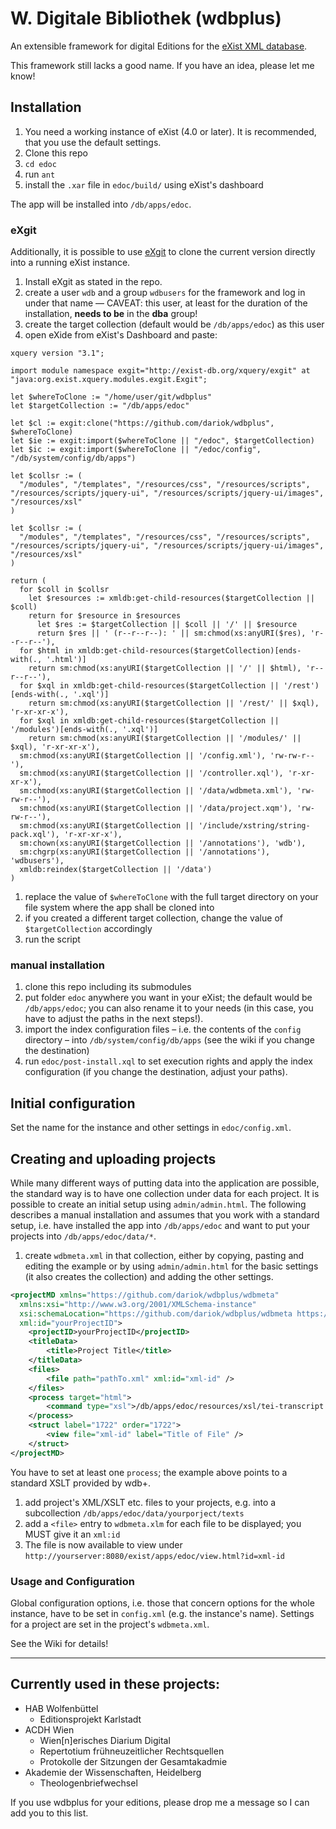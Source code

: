 # W. Digitale Bibliothek (wdbplus)

An extensible framework for digital Editions for the [eXist XML database](https://github.com/eXist-db).

This framework still lacks a good name. If you have an idea, please let me know!

## Installation
1. You need a working instance of eXist (4.0 or later). It is recommended, that you use the default settings.
1. Clone this repo
1. `cd edoc`
1. run `ant`
1. install the `.xar` file in `edoc/build/` using eXist's dashboard

The app will be installed into `/db/apps/edoc`.

### eXgit
Additionally, it is possible to use [eXgit](https://github.com/dariok/exgit) to clone the current version directly into a running eXist instance.

1. Install eXgit as stated in the repo.
1. create a user `wdb` and a group `wdbusers` for the framework and log in under that name –– CAVEAT: this user, at least for the duration of the installation, **needs to be** in the **dba** group!
1. create the target collection (default would be `/db/apps/edoc`) as this user
1. open eXide from eXist's Dashboard and paste:

```
xquery version "3.1";

import module namespace exgit="http://exist-db.org/xquery/exgit" at "java:org.exist.xquery.modules.exgit.Exgit";

let $whereToClone := "/home/user/git/wdbplus"
let $targetCollection := "/db/apps/edoc"

let $cl := exgit:clone("https://github.com/dariok/wdbplus", $whereToClone)
let $ie := exgit:import($whereToClone || "/edoc", $targetCollection)
let $ic := exgit:import($whereToClone || "/edoc/config", "/db/system/config/db/apps")

let $collsr := (
  "/modules", "/templates", "/resources/css", "/resources/scripts", "/resources/scripts/jquery-ui", "/resources/scripts/jquery-ui/images", "/resources/xsl"
)

let $collsr := (
  "/modules", "/templates", "/resources/css", "/resources/scripts", "/resources/scripts/jquery-ui", "/resources/scripts/jquery-ui/images", "/resources/xsl"
)

return (
  for $coll in $collsr
    let $resources := xmldb:get-child-resources($targetCollection || $coll)
    return for $resource in $resources
      let $res := $targetCollection || $coll || '/' || $resource
      return $res || ' (r--r--r--): ' || sm:chmod(xs:anyURI($res), 'r--r--r--'),
  for $html in xmldb:get-child-resources($targetCollection)[ends-with(., '.html')]
    return sm:chmod(xs:anyURI($targetCollection || '/' || $html), 'r--r--r--'),
  for $xql in xmldb:get-child-resources($targetCollection || '/rest')[ends-with(., '.xql')]
    return sm:chmod(xs:anyURI($targetCollection || '/rest/' || $xql), 'r-xr-xr-x'),
  for $xql in xmldb:get-child-resources($targetCollection || '/modules')[ends-with(., '.xql')]
    return sm:chmod(xs:anyURI($targetCollection || '/modules/' || $xql), 'r-xr-xr-x'),
  sm:chmod(xs:anyURI($targetCollection || '/config.xml'), 'rw-rw-r--'),
  sm:chmod(xs:anyURI($targetCollection || '/controller.xql'), 'r-xr-xr-x'),
  sm:chmod(xs:anyURI($targetCollection || '/data/wdbmeta.xml'), 'rw-rw-r--'),
  sm:chmod(xs:anyURI($targetCollection || '/data/project.xqm'), 'rw-rw-r--'),
  sm:chmod(xs:anyURI($targetCollection || '/include/xstring/string-pack.xql'), 'r-xr-xr-x'),
  sm:chown(xs:anyURI($targetCollection || '/annotations'), 'wdb'),
  sm:chgrp(xs:anyURI($targetCollection || '/annotations'), 'wdbusers'),
  xmldb:reindex($targetCollection || '/data')
)
```
1. replace the value of `$whereToClone` with the full target directory on your file system where the app shall be cloned into
1. if you created a different target collection, change the value of `$targetCollection` accordingly
1. run the script

### manual installation
1. clone this repo including its submodules
1. put folder `edoc` anywhere you want in your eXist; the default would be `/db/apps/edoc`; you can also rename it to your needs (in this case, you have to adjust the paths in the next steps!).
1. import the index configuration files – i.e. the contents of the `config` directory – into `/db/system/config/db/apps` (see the wiki if you change the destination)
1. run `edoc/post-install.xql` to set execution rights and apply the index configuration (if you change the destination, adjust your paths).

## Initial configuration
Set the name for the instance and other settings in `edoc/config.xml`.

## Creating and uploading projects
While many different ways of putting data into the application are possible, the standard way is to have one collection
under data for each project. It is possible to create an initial setup using `admin/admin.html`. The following describes a manual installation and assumes that you work with a standard setup, i.e. have installed the app
into `/db/apps/edoc` and want to put your projects into `/db/apps/edoc/data/*`.

1. create `wdbmeta.xml` in that collection, either by copying, pasting and editing the example or by using
`admin/admin.html` for the basic settings (it also creates the collection) and adding the other settings.
```XML
<projectMD xmlns="https://github.com/dariok/wdbplus/wdbmeta"
  xmlns:xsi="http://www.w3.org/2001/XMLSchema-instance"
  xsi:schemaLocation="https://github.com/dariok/wdbplus/wdbmeta https://raw.githubusercontent.com/dariok/wdbmeta/master/wdbmeta.xsd"
  xml:id="yourProjectID">
    <projectID>yourProjectID</projectID>
    <titleData>
        <title>Project Title</title>
    </titleData>
    <files>
        <file path="pathTo.xml" xml:id="xml-id" />
    </files>
    <process target="html">
        <command type="xsl">/db/apps/edoc/resources/xsl/tei-transcript.xsl</command>
    </process>
    <struct label="1722" order="1722">
        <view file="xml-id" label="Title of File" />
    </struct>
</projectMD>
```
You have to set at least one `process`; the example above points to a standard XSLT provided by wdb+.
1. add project's XML/XSLT etc. files to your projects, e.g. into a subcollection `/db/apps/edoc/data/yourporject/texts`
1. add a `<file>` entry to `wdbmeta.xlm` for each file to be displayed; you MUST give it an `xml:id`
1. The file is now available to view under `http://yourserver:8080/exist/apps/edoc/view.html?id=xml-id`

### Usage and Configuration
Global configuration options, i.e. those that concern options for the whole instance, have to be set in `config.xml` (e.g. the instance's name).
Settings for a project are set in the project's `wdbmeta.xml`.

See the Wiki for details!

----

## Currently used in these projects:

* HAB Wolfenbüttel
  * Editionsprojekt Karlstadt
* ACDH Wien
  * Wien[n]erisches Diarium Digital
  * Repertotium frühneuzeitlicher Rechtsquellen
  * Protokolle der Sitzungen der Gesamtakadmie
* Akademie der Wissenschaften, Heidelberg
    * Theologenbriefwechsel

If you use wdbplus for your editions, please drop me a message so I can add you to this list.
